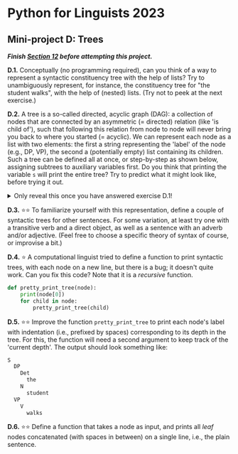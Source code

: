 # Python for Linguists 2023

## Mini-project D: Trees

**_Finish [Section 12](../exercises/12_more_lists_and_loops.md) before attempting this project._**


**D.1.** Conceptually (no programming required), can you think of a way to represent a syntactic constituency tree with the help of lists? Try to unambiguously represent, for instance, the constituency tree for "the student walks", with the help of (nested) lists. (Try not to peek at the next exercise.)

**D.2.** A tree is a so-called directed, acyclic graph (DAG): a collection of nodes that are connected by an asymmetric (= directed) relation (like 'is child of'), such that following this relation from node to node will never bring you back to where you started (= acyclic). We can represent each node as a list with two elements: the first a string representing the 'label' of the node (e.g., DP, VP), the second a (potentially empty) list containing its children. Such a tree can be defined all at once, or step-by-step as shown below, assigning subtrees to auxiliary variables first. Do you think that printing the variable `s` will print the entire tree? Try to predict what it might look like, before trying it out.

<details><summary>Only reveal this once you have answered exercise D.1!</summary>

```python
the = ['the', []]       # leave nodes have an empty list of children
det = ['Det', [the]]
student = ['student', []]
n = ['N', [student]]
walks = ['walks', []]
v = ['V', [walks]]
dp = ['DP', [det, n]]
vp = ['VP', [v]]
s = ['S', [dp, vp]]
```
</details  >

**D.3.** ⭐⭐ To familiarize yourself with this representation, define a couple of syntactic trees for other sentences. For some variation, at least try one with a transitive verb and a direct object, as well as a sentence with an adverb and/or adjective. (Feel free to choose a specific theory of syntax of course, or improvise a bit.)

**D.4.** ⭐ A computational linguist tried to define a function to print syntactic trees, with each node on a new line, but there is a bug; it doesn't quite work. Can you fix this code? Note that it is a _recursive_ function.

```python
def pretty_print_tree(node):
    print(node[0])
    for child in node:
        pretty_print_tree(child)
```

**D.5.** ⭐⭐ Improve the function `pretty_print_tree` to print each node's label with indentation (i.e., prefixed by spaces) corresponding to its depth in the tree. For this, the function will need a second argument to keep track of the 'current depth'. The output should look something like:

```python
S
  DP
    Det
      the
    N
      student
  VP
    V
      walks
```

**D.6.** ⭐⭐ Define a function that takes a node as input, and prints all _leaf_ nodes concatenated (with spaces in between) on a single line, i.e., the plain sentence.